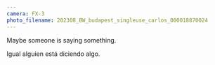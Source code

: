 ```yaml
---
camera: FX-3
photo_filename: 202308_BW_budapest_singleuse_carlos_000018870024
---
```


Maybe someone is saying something.

Igual alguien está diciendo algo.